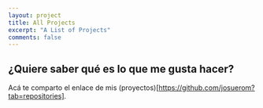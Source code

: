 ```yaml
---
layout: project
title: All Projects
excerpt: "A List of Projects"
comments: false
---
```


## ¿Quiere saber qué es lo que me gusta hacer?
Acá te comparto el enlace de mis (proyectos)[https://github.com/josuerom?tab=repositories].